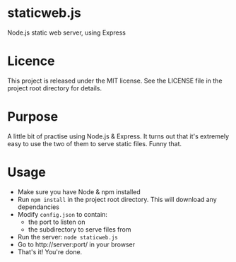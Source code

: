 staticweb.js
============

Node.js static web server, using Express

Licence
=======

This project is released under the MIT license.  See the LICENSE file in the project root directory for details.

Purpose
=======

A little bit of practise using Node.js & Express.  It turns out that it's extremely easy to use the two of them to serve
static files.  Funny that.

Usage
=====

* Make sure you have Node & npm installed
* Run `npm install` in the project root directory.  This will download any dependancies
* Modify `config.json` to contain:
	* the port to listen on
	* the subdirectory to serve files from
* Run the server: `node staticweb.js`
* Go to http://server:port/ in your browser
* That's it!  You're done.